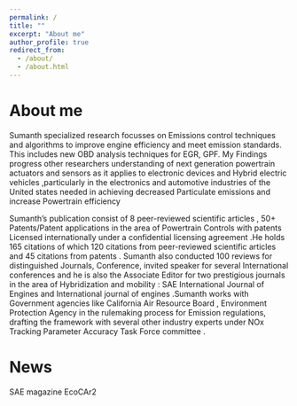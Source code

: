 ```yaml
---
permalink: /
title: ""
excerpt: "About me"
author_profile: true
redirect_from: 
  - /about/
  - /about.html
---
```



About me
======
Sumanth specialized research focusses on Emissions control techniques and algorithms to improve engine efficiency and meet emission standards. This includes new OBD analysis techniques for EGR, GPF. My Findings progress other researchers understanding of next generation powertrain actuators and sensors as it applies to electronic devices and Hybrid electric vehicles ,particularly in the electronics and automotive industries of the United states needed in achieving decreased Particulate emissions and increase Powertrain efficiency

Sumanth’s publication consist of  8 peer-reviewed scientific articles , 50+ Patents/Patent applications in the area of Powertrain Controls with patents Licensed internationally under a confidential licensing agreement .He holds 165 citations of which 120 citations from peer-reviewed scientific articles and 45 citations from patents . Sumanth also conducted 100 reviews for distinguished Journals, Conference, invited speaker for several International conferences and he is also the Associate Editor for two prestigious journals in the area of Hybridization and mobility :  SAE International Journal of Engines  and International journal of engines .Sumanth works with Government agencies like California Air Resource Board , Environment Protection Agency  in the rulemaking process for Emission regulations, drafting the framework with several other industry experts under NOx   Tracking Parameter Accuracy Task Force committee .

News
======
SAE magazine 
EcoCAr2


